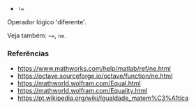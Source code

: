 * `!=`

Operador lógico 'diferente'.

Veja também: `~=`, `ne`.

### Referências

* https://www.mathworks.com/help/matlab/ref/ne.html
* https://octave.sourceforge.io/octave/function/ne.html
* https://mathworld.wolfram.com/Equal.html
* https://mathworld.wolfram.com/Equality.html
* https://pt.wikipedia.org/wiki/Igualdade_matem%C3%A1tica
